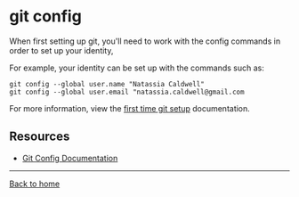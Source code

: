 # git config

When first setting up git, you'll need to work with the config commands in order to set up your identity,

For example, your identity can be set up with the commands such as:

```
git config --global user.name "Natassia Caldwell"
git config --global user.email "natassia.caldwell@gmail.com
```

For more information, view the [first time git setup](https://git-scm.com/book/en/v2/Getting-Started-First-Time-Git-Setup) documentation.

## Resources

- [Git Config Documentation](https://git-scm.com/docs/git-config)

---

[Back to home](../README.md)